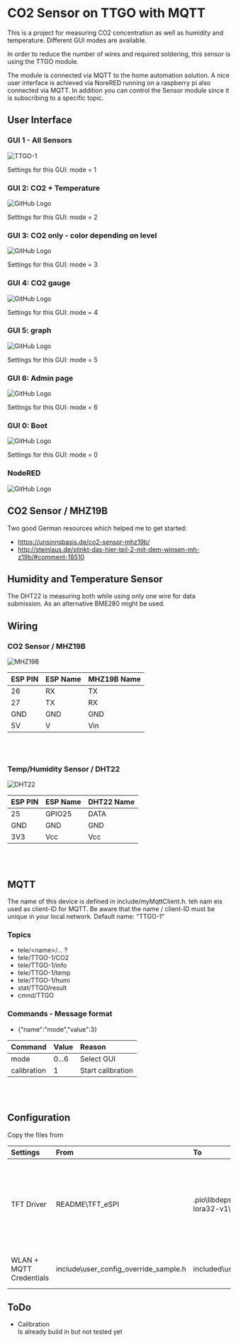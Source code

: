 # CO2 Sensor on TTGO with MQTT

This is a project for measuring CO2 concentration as well as humidity and temperature. Different GUI modes are available.

In order to reduce the number of wires and required soldering, this sensor is using the TTGO module.

The module is connected via MQTT to the home automation solution.
A nice user interface is achieved via NoreRED running on a raspberry pi also connected via MQTT.
In addition you can control the Sensor module since it is subscribing to a specific topic.

## User Interface

### GUI 1 - All Sensors

![TTGO-1](README/images/TTGO-1.jpg)

Settings for this GUI: mode = 1

### GUI 2: CO2 + Temperature

![GitHub Logo](README/images/TTGO-2.jpg)

Settings for this GUI: mode = 2

### GUI 3: CO2 only - color depending on level

![GitHub Logo](README/images/TTGO-3.jpg)

Settings for this GUI: mode = 3

### GUI 4: CO2 gauge

![GitHub Logo](README/images/TTGO-4.jpg)

Settings for this GUI: mode = 4

### GUI 5: graph

![GitHub Logo](README/images/TTGO-5.jpg)

Settings for this GUI: mode = 5

### GUI 6: Admin page

![GitHub Logo](README/images/TTGO-6.jpg)

Settings for this GUI: mode = 6

### GUI 0: Boot

![GitHub Logo](README/images/TTGO-Boot.jpg)

Settings for this GUI: mode = 0

### NodeRED

![GitHub Logo](README/images/TTGO-NodeRED.png)

## CO2 Sensor / MHZ19B

Two good German resources which helped me to get started:

- https://unsinnsbasis.de/co2-sensor-mhz19b/
- http://steinlaus.de/stinkt-das-hier-teil-2-mit-dem-winsen-mh-z19b/#comment-18510

## Humidity and Temperature Sensor

The DHT22 is measuring both while using only one wire for data submission. As an alternative BME280 might be used.

## Wiring

### CO2 Sensor / MHZ19B

![MHZ19B](README/images/TTGO-MHZ19B-PIN.png)

| ESP PIN | ESP Name | MHZ19B Name |
| ------- | -------- | ----------- |
| 26      | RX       | TX          |
| 27      | TX       | RX          |
| GND     | GND      | GND         |
| 5V      | V        | Vin         |
<br><br>

### Temp/Humidity Sensor / DHT22

![DHT22](README/images/TTGO-DHT22-PIN.png)

| ESP PIN | ESP Name | DHT22 Name |
| ------- | -------- | ---------- |
| 25      | GPIO25   | DATA       |
| GND     | GND      | GND        |
| 3V3     | Vcc      | Vcc        |

<br><br>

## MQTT

The name of this device is defined in include/myMqttClient.h.
teh nam eis used as client-ID for MQTT.
Be aware that the name / client-ID must be unique in your local network.
Default name: "TTGO-1"

### Topics

- tele/\<name\>/... ?
- tele/TTGO-1/CO2
- tele/TTGO-1/info
- tele/TTGO-1/temp
- tele/TTGO-1/humi
- stat/TTGO/result
- cmnd/TTGO

### Commands - Message format

- {"name":"mode","value":3}

| Command     | Value | Reason            |
| :---------- | :---- | :---------------- |
| mode        | 0...6 | Select GUI        |
| calibration | 1     | Start calibration |

<br><br>

## Configuration

Copy the files from

| Settings                | From                                  | To                                        | Reason                                                                                            |
| :---------------------- | :------------------------------------ | :---------------------------------------- | :------------------------------------------------------------------------------------------------ |
| TFT Driver              | README\TFT_eSPI                       | .pio\libdeps\TTGO-MQTT-lora32-v1\TFT_eSPI | You need to select the correct TFT driver in the library, otherwise the screen will just be black |
| WLAN + MQTT Credentials | include\user_config_override_sample.h | included\user_config_override.h           | Modify this to match your credentials.                                                            |

## ToDo

- Calibration   
Is already build in but not tested yet

